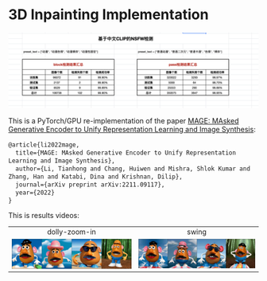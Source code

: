 # 3D Inpainting Implementation
<p align="center">
	<img src="images/nsfwCLIP.png" width="720">
</p>

This is a PyTorch/GPU re-implementation of the paper 
<a href="https://arxiv.org/abs/2211.09117">MAGE: MAsked Generative Encoder to Unify Representation Learning and Image Synthesis</a>:

```
@article{li2022mage,
  title={MAGE: MAsked Generative Encoder to Unify Representation Learning and Image Synthesis},
  author={Li, Tianhong and Chang, Huiwen and Mishra, Shlok Kumar and Zhang, Han and Katabi, Dina and Krishnan, Dilip},
  journal={arXiv preprint arXiv:2211.09117},
  year={2022}
}
```

This is results videos:
<table class="center">
<tr>
  <td style="text-align:center;">dolly-zoom-in</td>
  <td style="text-align:center;" colspan="3">swing</td>
</tr>
<tr>
  <td><img src="https://github.com/zcdliuwei/liuwei/blob/main/videos/sample-100.gif"></td>
  <td><img src="https://github.com/zcdliuwei/liuwei/blob/main/videos/sample-500.gif"></td>
</tr>
</table>
